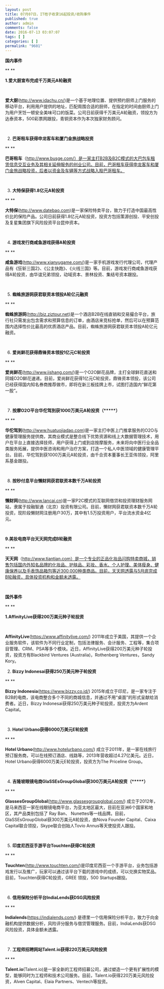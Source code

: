 ```yaml
---
layout: post
title: 07月07日，IT桔子收录16起投资/收购事件
published: true
author: admin
comments: false
date: 2016-07-13 03:07:07
tags: [ ]
categories: [ ]
permalink: "9601"
---
```

**国内事件**

** **

**1.爱大厨宣布完成千万美元A轮融资**

&nbsp;

**爱大厨**(http://www.idachu.cn/)是一个基于地理位置、提供预约厨师上门服务的移动平台，利用用户提供的地址，匹配周围合适的厨师，在指定的时间由厨师上门为用户烹饪一顿安全美味可口的饭菜。公司日前获得千万美元A轮融资，领投方为达泰资本，500彩票网跟投，青铜资本作为本次独家财务顾问。

&nbsp;

2. **巴哥租车获得申龙客车和厦门金旅战略投资**

** **

**巴哥租车**（http://www.busge.com/）是一家主打B2B及B2C模式的大巴包车租赁信息交互业务及其相关延伸服务的创业公司。目前，巴哥租车获得申龙客车和厦门金旅战略投资，后者以资金及车辆等方式战略入股巴哥租车。

&nbsp;

3. **大特保获得1.8亿元A轮投资**

** **

**大特保**(http://www.datebao.com)是一家保险特卖平台，致力于打造中国最高性价比的保险产品。公司日前获得1.8亿元A轮投资，投资方包括策源创投、平安创投及复星集团旗下风险投资平台昆仲资本。

&nbsp;

4. **游戏发行商咸鱼游戏获得A轮投资**

** **

**咸鱼游戏**(http://www.xianyugame.com/)是一家手机游戏发行代理公司，代理产品有《狂斩三国2》、《公主快跑》、《火线三国》等。目前，游戏发行商咸鱼游戏获得A轮投资，由华谊兄弟领投，动域资本、景林投资、集结号资本跟投。

&nbsp;

5. **蜘蛛旅游网获君联资本领投A轮亿元融资**

** **

**蜘蛛旅游网**(http://biz.ziztour.net)是一个酒店B2B在线直销和交易撮合平台，旅行社只需发出包含需求和预算信息的订单，由酒店来竞标抢单，然后可以在预算范围内选择性价比最高的优质酒店产品。目前，蜘蛛旅游网获君联资本领投A轮亿元融资。

&nbsp;

6. **爱尚鲜花获得鼎锋资本领投1亿元C轮投资**

** **

**爱尚鲜花**(http://www.iishang.com/)是一个O2O鲜花品牌，主打全球鲜花直送和同城O2O鲜花速递。目前，爱尚鲜花获得1亿元C轮投资，鼎锋资本领投，该公司已经获得国内知名券商推荐做市，即将在新三板挂牌上市，试图打造国内“鲜花第一股”。

&nbsp;

7. **按摩O2O平台华佗驾到获1000万美元A轮投资（\*****）**

** **

**华佗驾到**(http://www.huatuojiadao.com)是一家主打中医上门推拿服务的O2O与健康管理服务提供商，其商业模式是整合线下优势资源和线上大数据管理技术，用户在平台上直接选择技师，用户获得上门或到店按摩服务，未来将向中医行业全品类服务拓展，提供中医咨询和用户治疗方案，打造一个私人中医领域的健康管理平台。目前，华佗驾到获1000万美元A轮投资，由千合资本董事长王亚伟领投，阿里系基金跟投。

&nbsp;

8. **按秒付息平台懒财网获君联资本数千万A轮投资**

** **

**懒财网**(http://www.lancai.cn)是一家P2C模式的互联网借贷和投资理财服务网站，隶属于投融智通（北京）投资有限公司。目前，懒财网获君联资本数千万A轮投资，现阶段懒财网注册用户30万，其中有1.5万投资用户，平台流水资金4亿元。

&nbsp;

**9.美妆电商平台天天网完成B轮融资**

** **

**天天网**（http://www.tiantian.com）是一个专业的正品化妆品闪购特卖商城，销售包括国内外知名品牌的化妆品、护肤品、彩妆、香水、个人护理、美体瘦身、健康保养以及手表饰品箱包等近300,000种类商品。目前，天天网透露与5月底完成B轮融资，具体投资机构和金额未透露。

&nbsp;

**国外事件**

** **

**1.AffinityLive获得200万美元种子轮投资**

&nbsp;

**AffinityLive**(https://www.affinitylive.com/) 2011年成立于美国，其提供一个企业服务软件，该软件为不同行业定制，包括法律服务、会计服务、工程等，集合项目管理、CRM、PSA等多个模块。近日，AffinityLive获得200万美元种子轮投资，投资方有Blackbird Ventures (Australia)，Rothenberg Ventures，Sandy Kory。
  
2. **Bizzy Indonesai获得250万美元种子轮投资**

** **

**Bizzy Indonesia**(https://www.bizzy.co.id/) 2015年成立于印尼，是一家专注于B2B的电商，该电商整合多个不同的商城信息，并通过不用“桌面”的形式呈献给消费者。近日，Bizzy Indonesai获得250万美元种子轮投资，投资方为Ardent Capital。

&nbsp;

3. **Hotel Urbano获得6000万美元E轮投资**

** **

**Hotel Urbano**(http://www.hotelurbano.com/) 成立于2011年，是一家在线旅行预订服务商，可以在线预订酒店、线路等，2013年营收超过4.27亿美元。近日，Hotel Urbano获得6000万美元E轮投资，投资方为The Priceline Group。

&nbsp;

4. **吉隆坡眼镜电商GlaSSEsGroupGlobal获300万美元A轮投资（\*****）**

** **

**GlassesGroupGlobal**(http://www.glassesgroupglobal.com/) 成立于2012年，是马来西亚一家在线眼镜电商平台，为亚太地区最大，目前在亚洲6个国家和地区，其产品类别包括了 Ray Ban、 Nunettes等一线品牌。目前，GlaSSEsGroupGlobal获300万美元A轮投资，由Nova Founder Capital、Caixa Capital联合领投，Skype联合创始人Tovio Annus等天使投资人跟投。

&nbsp;

5. **印度尼西亚手游平台Touchten获得C轮投资**

** **

**Touchten**(http://www.touchten.com/)是印度尼西亚一个手游平台，业务包括游戏发行以及推广，玩家可以通过该平台下载的游戏中的成绩，可以兑换实物奖品。目前，Touchten获得C轮投资，GREE 领投，500 Startups跟投。

&nbsp;

6. **信用保险分析平台IndiaLends获DSG风险投资**

** **

**Indialends**(https://indialends.com/) 是德里一个信用保险分析平台，致力于向金融机构提供数据分析，风险评分服务与借贷管理服务。目前，IndiaLends获DSG风险投资，具体金额未透露。

&nbsp;

7. **工程师招聘网站Talent.io获得220万美元风险投资**

** **

**Talent.io**(Talent.io)是一家全新的工程师招募公司，通过塑造一个更有扩展性的模型，能够同时为工程师和技术公司服务。目前，Talent.io获得220万美元风险投资，Alven Capital、Elaia Partners、Ventech等投资。
